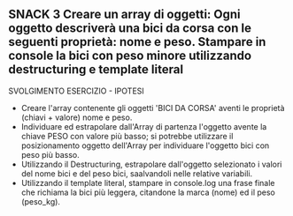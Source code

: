 SNACK 3
Creare un array di oggetti:
Ogni oggetto descriverà una bici da corsa con le seguenti proprietà: nome e peso.
Stampare in console la bici con peso minore utilizzando destructuring e template literal
----------------------------------------------------------------------------------------
SVOLGIMENTO ESERCIZIO - IPOTESI
- Creare l'array contenente gli oggetti 'BICI DA CORSA' aventi le proprietà (chiavi + valore) nome e peso.
- Individuare ed estrapolare dall'Array di partenza l'oggetto avente la chiave PESO con valore più basso; si potrebbe utilizzare il posizionamento oggetto dell'Array per individuare l'oggetto bici con peso più basso.
- Utilizzando il Destructuring, estrapolare dall'oggetto selezionato i valori del nome
bici e del peso bici, saalvandoli nelle relative variabili.
- Utilizzando il template literal, stampare in console.log una frase finale che richiama la bici più leggera, citandone la marca (nome) ed il peso (peso_kg).
